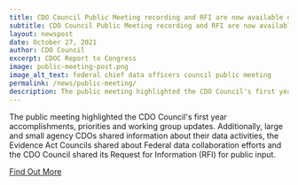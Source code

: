 ```yaml
---
title: CDO Council Public Meeting recording and RFI are now available online
subtitle: CDO Council Public Meeting recording and RFI are now available online
layout: newspost
date: October 27, 2021
author: CDO Council
excerpt: CDOC Report to Congress
image: public-meeting-post.png
image_alt_text: federal chief data officers council public meeting
permalink: /news/public-meeting/
description: The public meeting highlighted the CDO Council's first year accomplishments, priorities and working group updates. Additionally, large and small agency CDOs shared information about their data activities, the Evidence Act Councils shared about Federal data collaboration efforts and the CDO Council shared its Request for Information (RFI) for public input.
---
```

The public meeting highlighted the CDO Council's first year accomplishments, priorities and working group updates. Additionally, large and small agency CDOs shared information about their data activities, the Evidence Act Councils shared about Federal data collaboration efforts and the CDO Council shared its Request for Information (RFI) for public input.

<a class="usa-button usa-button--hover carousel-button" aria-label="Read more about 1 year anniversary of elected officers" href="{{ site.baseurl }}/public-meeting/">Find Out More</a>